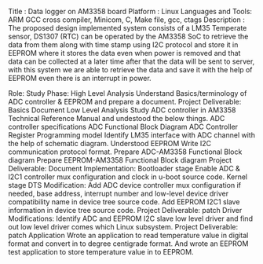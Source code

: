 
Title			: Data logger on AM3358 board 
Platform		: Linux 
Languages and Tools: ARM GCC cross compiler, Minicom, C, Make file, gcc, ctags 
Description		:
 The proposed design implemented system consists of a LM35 Temperate sensor, DS1307 (RTC) can be operated by the AM3358 SoC to retrieve the data from them along with time stamp using I2C protocol and store it in EEPROM where it stores the data even when power is removed and that data can be collected at a later time after that the data will be sent to server, with this system we are able to retrieve the data and save it with the help of EEPROM even there is an interrupt in power.


Role: 
  Study Phase:
High Level Analysis
Understand Basics/terminology of ADC controller & EEPROM and prepare a document.
Project Deliverable: Basics Document
Low Level Analysis
Study ADC controller in AM3358 Technical Reference Manual and undestood the below things.
ADC controller specifications
ADC Functional Block Diagram
ADC Controller Register Programming model
Identify LM35 interface with ADC channel with the help of schematic diagram.
Understood EEPROM Write I2C communication protocol format.
Prepare ADC-AM3358 Functional Block diagram
Prepare EEPROM-AM3358 Functional Block diagram
Project Deliverable: Document
Implementation:
Bootloader stage
Enable ADC & I2C1 controller mux configuration and clock in u-boot source code.
Kernel stage
DTS Modification:
Add ADC device controller mux configuration if needed, base address, interrupt number and low-level device driver compatibility name in device tree source code. 
Add EEPROM I2C1 slave information in device tree source code.
Project Deliverable: patch
Driver Modifications:
Identify ADC and EEPROM I2C slave low level driver and find out low level driver comes which Linux subsystem. 
Project Deliverable: patch
             Application
Wrote an application to read temperature value in digital format and convert in to degree centigrade format. And wrote an EEPROM test application to store temperature value in to EEPROM.
